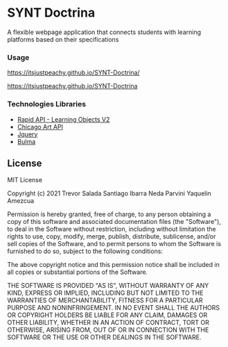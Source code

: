 # SYNT Doctrina

A flexible webpage application that connects students with learning platforms based on their specifications

### Usage
https://itsjustpeachy.github.io/SYNT-Doctrina/

https://itsjustpeachy.github.io/SYNT-Doctrina

### Technologies Libraries
 - [Rapid API - Learning Objects V2](https://rapidapi.com/inokufu-search-api/api/learning-objects-v2/details)
 - [Chicago Art API](https://api.artic.edu/docs/#quick-start)
 - [Jquery](https://jquery.com/)
 - [Bulma](https://bulma.io/documentation/)

## License

MIT License

Copyright (c) 2021 Trevor Salada Santiago Ibarra Neda Parvini Yaquelin Amezcua

Permission is hereby granted, free of charge, to any person obtaining a copy
of this software and associated documentation files (the "Software"), to deal
in the Software without restriction, including without limitation the rights
to use, copy, modify, merge, publish, distribute, sublicense, and/or sell
copies of the Software, and to permit persons to whom the Software is
furnished to do so, subject to the following conditions:

The above copyright notice and this permission notice shall be included in all
copies or substantial portions of the Software.

THE SOFTWARE IS PROVIDED "AS IS", WITHOUT WARRANTY OF ANY KIND, EXPRESS OR
IMPLIED, INCLUDING BUT NOT LIMITED TO THE WARRANTIES OF MERCHANTABILITY,
FITNESS FOR A PARTICULAR PURPOSE AND NONINFRINGEMENT. IN NO EVENT SHALL THE
AUTHORS OR COPYRIGHT HOLDERS BE LIABLE FOR ANY CLAIM, DAMAGES OR OTHER
LIABILITY, WHETHER IN AN ACTION OF CONTRACT, TORT OR OTHERWISE, ARISING FROM,
OUT OF OR IN CONNECTION WITH THE SOFTWARE OR THE USE OR OTHER DEALINGS IN THE
SOFTWARE.
